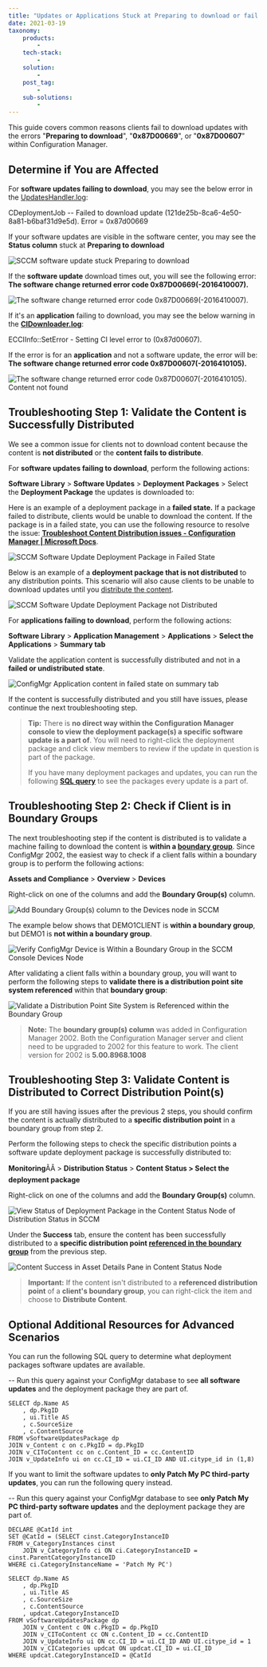 ```yaml
---
title: "Updates or Applications Stuck at Preparing to download or fail with error 0x87D00669 or 0x87D00607"
date: 2021-03-19
taxonomy:
    products:
        - 
    tech-stack:
        - 
    solution:
        - 
    post_tag:
        - 
    sub-solutions:
        - 
---
```


This guide covers common reasons clients fail to download updates with the errors "**Preparing to download**", "**0x87D00669**", or "**0x87D00607**" within Configuration Manager.

## Determine if You are Affected

For **software updates failing to download**, you may see the below error in the [UpdatesHandler.log](/collecting-log-files-for-patch-my-pc-support#content-download):

CDeploymentJob -- Failed to download update (121de25b-8ca6-4e50-8a81-b6baf31d9e5d). Error = 0x87d00669

If your software updates are visible in the software center, you may see the **Status column** stuck at **Preparing to download**

![SCCM software update stuck Preparing to download](images/SCCM-software-update-stuck-Preparing-to-download.png)

If the **software update** download times out, you will see the following error: **The software change returned error code 0x87D00669(-2016410007).**

![The software change returned error code 0x87D00669(-2016410007).](images/The-software-change-returned-error-code-0x87D00669-2016410007.png)

If it's an **application** failing to download, you may see the below warning in the **[CIDownloader.log](/collecting-log-files-for-patch-my-pc-support#application-troubleshooting-client-logs)**:

ECCIInfo::SetError - Setting CI level error to (0x87d00607).

If the error is for an **application** and not a software update, the error will be: **The software change returned error code 0x87D00607(-2016410105).**

![The software change returned error code 0x87D00607(-2016410105). Content not found](images/The-software-change-returned-error-code-0x87D00607-2016410105.-Content-not-found.png)

## **Troubleshooting Step 1**: Validate the Content is Successfully Distributed

We see a common issue for clients not to download content because the content is **not distributed** or the **content fails to distribute**.

For **software updates failing to download**, perform the following actions:

**Software Library** > **Software Updates** > **Deployment Packages** > Select the **Deployment Package** the updates is downloaded to:

Here is an example of a deployment package in a **failed state.** If a package failed to distribute, clients would be unable to download the content. If the package is in a failed state, you can use the following resource to resolve the issue: **[Troubleshoot Content Distribution issues - Configuration Manager | Microsoft Docs](https://docs.microsoft.com/en-us/troubleshoot/mem/configmgr/troubleshoot-content-distribution)**.

![SCCM Software Update Deployment Package in Failed State](images/SCCM-Software-Update-Deployment-Package-in-Failed-State.png)

Below is an example of a **deployment package that is not distributed** to any distribution points. This scenario will also cause clients to be unable to download updates until you [distribute the content](https://docs.microsoft.com/en-us/mem/configmgr/core/servers/deploy/configure/deploy-and-manage-content#bkmk_distribute).

![SCCM Software Update Deployment Package not Distributed](images/SCCM-Software-Update-Deployment-Package-not-Distributed.png)

For **applications failing to download**, perform the following actions:

**Software Library** > **Application Management** > **Applications** > **Select the Applications** > **Summary tab**

Validate the application content is successfully distributed and not in a **failed or undistributed state**.

![ConfigMgr Application content in failed state on summary tab](images/ConfigMgr-Application-content-in-failed-state-on-summary-tab.png)

If the content is successfully distributed and you still have issues, please continue the next troubleshooting step.

> **Tip:** There is **no direct way within the Configuration Manager console to view the deployment package(s) a specific software update is a part of**. You will need to right-click the deployment package and click view members to review if the update in question is part of the package.
> 
> If you have many deployment packages and updates, you can run the following **[SQL query](#topic5)** to see the packages every update is a part of.

## **Troubleshooting Step 2**: Check if Client is in Boundary Groups

The next troubleshooting step if the content is distributed is to validate a machine failing to download the content is **within a [boundary group](https://docs.microsoft.com/en-us/mem/configmgr/core/servers/deploy/configure/boundary-groups)**. Since ConfigMgr 2002, the easiest way to check if a client falls within a boundary group is to perform the following actions:

**Assets and Compliance** > **Overview** > **Devices**

Right-click on one of the columns and add the **Boundary Group(s)** column.

![Add Boundary Group(s) column to the Devices node in SCCM](images/Add-Boundary-Groups-column-to-the-Devices-node-in-SCCM.png)

The example below shows that DEMO1CLIENT is **within a boundary group**, but DEMO1 is **not within a boundary group**.

![Verify ConfigMgr Device is Within a Boundary Group in the SCCM Console Devices Node](images/Verify-ConfigMgr-Device-is-Within-a-Boundary-Group-in-the-SCCM-Console-Devices-Node.png)

After validating a client falls within a boundary group, you will want to perform the following steps to **validate there is a distribution point site system referenced** within that **boundary group**:

![Validate a Distribution Point Site System is Referenced within the Boundary Group](images/Validate-a-Distribution-Point-Site-System-is-Referenced-within-the-Boundary-Group.png)

> **Note:** The **boundary group(s) column** was added in Configuration Manager 2002. Both the Configuration Manager server and client need to be upgraded to 2002 for this feature to work. The client version for 2002 is **5.00.8968.1008**

## **Troubleshooting Step 3**: Validate Content is Distributed to Correct Distribution Point(s)

If you are still having issues after the previous 2 steps, you should confirm the content is actually distributed to a **specific distribution point** in a boundary group from step 2.

Perform the following steps to check the specific distribution points a software update deployment package is successfully distributed to:

**Monitoring**ÃÂ > **Distribution Status** \> **Content Status > Select the deployment package**

Right-click on one of the columns and add the **Boundary Group(s)** column.

![View Status of Deployment Package in the Content Status Node of Distribution Status in SCCM](images/View-Status-of-Deployment-Package-in-the-Content-Status-Node-of-Distribution-Status-in-SCCM.png)

Under the **Success** tab, ensure the content has been successfully distributed to a **specific distribution point [referenced in the boundary group](https://patchmypc.com/app/uploads/2025/04/Validate-a-Distribution-Point-Site-System-is-Referenced-within-the-Boundary-Group.png)** from the previous step.

![Content Success in Asset Details Pane in Content Status Node](images/Content-Success-in-Asset-Details-Pane-in-Content-Status-Node.png)

> **Important:** If the content isn't distributed to a **referenced distribution point** of a **client's boundary group**, you can right-click the item and choose to **Distribute Content**.

## Optional Additional Resources for Advanced Scenarios

You can run the following SQL query to determine what deployment packages software updates are available.

\-- Run this query against your ConfigMgr database to see **all software updates** and the deployment package they are part of.

```
SELECT dp.Name AS 
    , dp.PkgID
    , ui.Title AS 
    , c.SourceSize
    , c.ContentSource
FROM vSoftwareUpdatesPackage dp
JOIN v_Content c on c.PkgID = dp.PkgID
JOIN v_CIToContent cc on c.Content_ID = cc.ContentID
JOIN v_UpdateInfo ui on cc.CI_ID = ui.CI_ID AND UI.citype_id in (1,8)
```

If you want to limit the software updates to **only Patch My PC third-party updates**, you can run the following query instead.

\-- Run this query against your ConfigMgr database to see **only Patch My PC third-party software updates** and the deployment package they are part of.

```
DECLARE @CatId int
SET @CatId = (SELECT cinst.CategoryInstanceID
FROM v_CategoryInstances cinst
    JOIN v_CategoryInfo ci ON ci.CategoryInstanceID = cinst.ParentCategoryInstanceID
WHERE ci.CategoryInstanceName = 'Patch My PC')

SELECT dp.Name AS 
    , dp.PkgID
    , ui.Title AS 
    , c.SourceSize
    , c.ContentSource
    , updcat.CategoryInstanceID
FROM vSoftwareUpdatesPackage dp
    JOIN v_Content c ON c.PkgID = dp.PkgID
    JOIN v_CIToContent cc ON c.Content_ID = cc.ContentID
    JOIN v_UpdateInfo ui ON cc.CI_ID = ui.CI_ID AND UI.citype_id = 1
    JOIN v_CICategories updcat ON updcat.CI_ID = ui.CI_ID
WHERE updcat.CategoryInstanceID = @CatId
```
